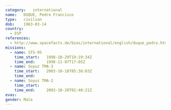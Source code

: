 ```yaml
---
category:	international
name:	DUQUE, Pedro Francisco
type:	civilian
dob:	1963-03-14
country:
  - ESP
references:
  - http://www.spacefacts.de/bios/international/english/duque_pedro.htm
missions:
  - name: STS-95
    time_start:   1998-10-29T19:19:34Z
    time_end:     1998-11-07T17:05Z
  - name: Soyuz TMA-3
    time_start:   2003-10-18T05:38:03Z
    time_end:     
  - name: Soyuz TMA-2
    time_start:   
    time_end:     2003-10-28T02:40:21Z
evas:
gender:	Male
---
```

